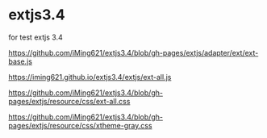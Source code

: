 # extjs3.4

for test extjs 3.4

https://github.com/iMing621/extjs3.4/blob/gh-pages/extjs/adapter/ext/ext-base.js 

https://iming621.github.io/extjs3.4/extjs/ext-all.js 

https://github.com/iMing621/extjs3.4/blob/gh-pages/extjs/resource/css/ext-all.css 

https://github.com/iMing621/extjs3.4/blob/gh-pages/extjs/resource/css/xtheme-gray.css 
